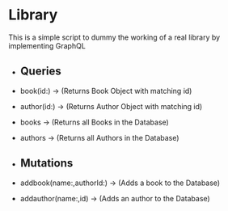 # Library

This is a simple script to dummy the working of a real library by implementing GraphQL

- ## Queries
- book(id:) -> (Returns Book Object with matching id)
- author(id:) -> (Returns Author Object with matching id)
- books -> (Returns all Books in the Database)
- authors -> (Returns all Authors in the Database)

- ## Mutations
- addbook(name:,authorId:) -> (Adds a book to the Database)
- addauthor(name:,id) -> (Adds an author to the Database)

